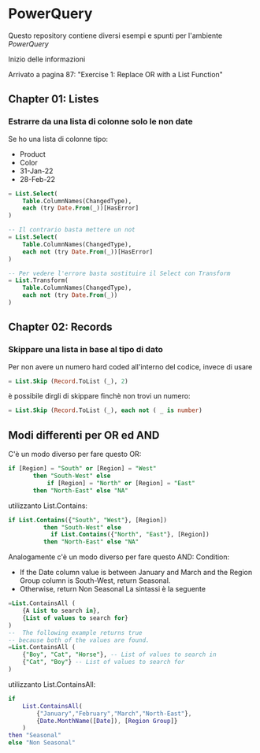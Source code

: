 # PowerQuery 

Questo repository contiene diversi esempi e spunti per l'ambiente *PowerQuery*

Inizio delle informazioni

Arrivato a pagina 87: "Exercise 1: Replace OR with a List Function"

## Chapter 01: Listes
### Estrarre da una lista di colonne solo le non date
Se ho una lista di colonne tipo:
- Product
- Color
- 31-Jan-22
- 28-Feb-22

```sql
= List.Select(
    Table.ColumnNames(ChangedType),
    each (try Date.From(_))[HasError]
)

-- Il contrario basta mettere un not
= List.Select(
    Table.ColumnNames(ChangedType),
    each not (try Date.From(_))[HasError]
)

-- Per vedere l'errore basta sostituire il Select con Transform
= List.Transform(
    Table.ColumnNames(ChangedType),
    each not (try Date.From(_))
)

```

## Chapter 02: Records
### Skippare una lista in base al tipo di dato
Per non avere un numero hard coded all'interno del codice, invece di usare
```sql
= List.Skip (Record.ToList (_), 2)
```

è possibile dirgli di skippare finchè non trovi un numero:

```sql
= List.Skip (Record.ToList (_), each not ( _ is number)
```

## Modi differenti per OR ed AND
C'è un modo diverso per fare questo OR:
```sql
if [Region] = "South" or [Region] = "West"
       then "South-West" else
           if [Region] = "North" or [Region] = "East"
       then "North-East" else "NA"
```

utilizzanto List.Contains:
```sql
if List.Contains({"South", "West"}, [Region])
          then "South-West" else
            if List.Contains({"North", "East"}, [Region])
          then "North-East" else "NA"
```

Analogamente c'è un modo diverso per fare questo AND:
Condition:
- If the Date column value is between January and March and the Region Group column is South-West, return Seasonal.
- Otherwise, return Non Seasonal
La sintassi è la seguente
```sql
=List.ContainsAll (
    {A List to search in},
    {List of values to search for}
)
--  The following example returns true
-- because both of the values are found.
=List.ContainsAll (
    {"Boy", "Cat", "Horse"}, -- List of values to search in
    {"Cat", "Boy"} -- List of values to search for
)
```

utilizzanto List.ContainsAll:
```M
if
    List.ContainsAll(
        {"January","February","March","North-East"},
        {Date.MonthName([Date]), [Region Group]}
    )
then "Seasonal"
else "Non Seasonal"
```